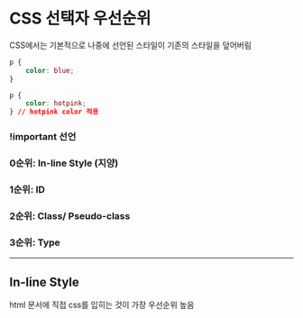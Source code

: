 # CSS 선택자 우선순위

CSS에서는 기본적으로 나중에 선언된 스타일이 기존의 스타일을 덮어버림

```css
p {
	color: blue;
}

p {
	color: hotpink;
} // hotpink color 적용
```

### !important 선언

### 0순위: In-line Style (지양)

### 1순위: ID

### 2순위: Class/ Pseudo-class

### 3순위: Type

---

## In-line Style

html 문서에 직접 css를 입히는 것이 가장 우선순위 높음
